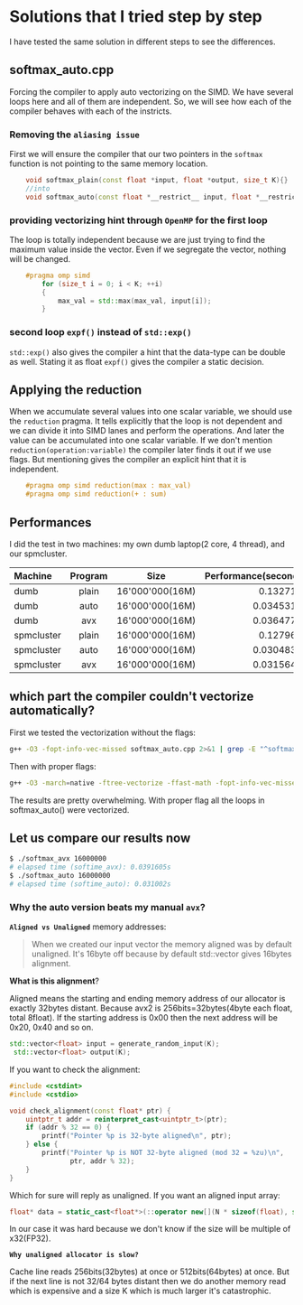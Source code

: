 # Solutions that I tried step by step

I have tested the same solution in different steps to see the differences.

## softmax_auto.cpp

Forcing the compiler to apply auto vectorizing on the SIMD. We have several loops here and all of them are independent. So, we will see how each of the compiler behaves with each of the instricts.

### Removing the `aliasing issue`

First we will ensure the compiler that our two pointers in the `softmax` function is not pointing to the same memory location.

```cpp
    void softmax_plain(const float *input, float *output, size_t K){}
    //into
    void softmax_auto(const float *__restrict__ input, float *__restrict__ output, size_t K){}
```

### providing vectorizing hint through `OpenMP` for the first loop

The loop is totally independent because we are just trying to find the maximum value inside the vector. Even if we segregate the vector, nothing will be changed.

```cpp
    #pragma omp simd
        for (size_t i = 0; i < K; ++i)
        {
            max_val = std::max(max_val, input[i]);
        }
```

### second loop `expf()` instead of `std::exp()`

`std::exp()` also gives the compiler a hint that the data-type can be double as well. Stating it as float `expf()` gives the compiler a static decision.

## Applying the reduction

When we accumulate several values into one scalar variable, we should use the `reduction` pragma. It tells explicitly that the loop is not dependent and we can divide it into SIMD lanes and perform the operations. And later the value can be accumulated into one scalar variable. If we don't mention `reduction(operation:variable)` the compiler later finds it out if we use flags. But mentioning gives the compiler an explicit hint that it is independent.

```cpp
    #pragma omp simd reduction(max : max_val)
    #pragma omp simd reduction(+ : sum)
```

## Performances

I did the test in two machines: my own dumb laptop(2 core, 4 thread), and our spmcluster.

|Machine|Program|Size|Performance(seconds)|
|:---|:----:|:---:|----:|
|dumb|plain|16'000'000(16M)|0.132719s|
|dumb|auto|16'000'000(16M)|0.0345315s|
|dumb|avx|16'000'000(16M)|0.0364775s|
|spmcluster|plain|16'000'000(16M)|0.127965s|
|spmcluster|auto|16'000'000(16M)|0.0304838s|
|spmcluster|avx|16'000'000(16M)|0.0315648s|

## which part the compiler couldn't vectorize automatically?

First we tested the vectorization without the flags:

```bash
g++ -O3 -fopt-info-vec-missed softmax_auto.cpp 2>&1 | grep -E "^softmax_auto.cpp:"
```

Then with proper flags:

```bash
g++ -O3 -march=native -ftree-vectorize -ffast-math -fopt-info-vec-missed softmax_auto.cpp 2>&1 | grep -E "^softmax_auto.cpp:"
```

The results are pretty overwhelming. With proper flag all the loops in softmax_auto() were vectorized.

## Let us compare our results now

```bash
$ ./softmax_avx 16000000
# elapsed time (softime_avx): 0.0391605s
$ ./softmax_auto 16000000
# elapsed time (softime_auto): 0.031002s
```

### Why the auto version beats my manual `avx`?

**`Aligned vs Unaligned`** memory addresses:

>When we created our input vector the memory aligned was by default unaligned. It's 16byte off because by default std::vector gives 16bytes alignment.

**What is this alignment**?

Aligned means the starting and ending memory address of our allocator is exactly 32bytes distant. Because avx2 is 256bits=32bytes(4byte each float, total 8float). If the starting address is 0x00 then the next address will be 0x20, 0x40 and so on. 

```cpp
std::vector<float> input = generate_random_input(K);
 std::vector<float> output(K);
```

If you want to check the alignment:

```cpp
#include <cstdint>
#include <cstdio>

void check_alignment(const float* ptr) {
    uintptr_t addr = reinterpret_cast<uintptr_t>(ptr);
    if (addr % 32 == 0) {
        printf("Pointer %p is 32-byte aligned\n", ptr);
    } else {
        printf("Pointer %p is NOT 32-byte aligned (mod 32 = %zu)\n",
               ptr, addr % 32);
    }
}
```

Which for sure will reply as unaligned. If you want an aligned input array:

```cpp
float* data = static_cast<float*>(::operator new[](N * sizeof(float), std::align_val_t(32)));
```

In our case it was hard because we don't know if the size will be multiple of x32(FP32).

**`Why unaligned allocator is slow?`**

Cache line reads 256bits(32bytes) at once or 512bits(64bytes) at once. But if the next line is not 32/64 bytes distant then we do another memory read which is expensive and a size K which is much larger it's catastrophic.
